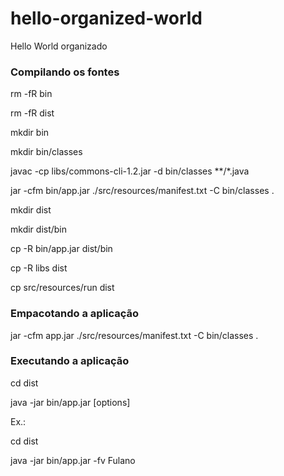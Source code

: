 hello-organized-world
=====================

Hello World  organizado 

### Compilando os fontes
rm -fR bin

rm -fR dist

mkdir bin

mkdir bin/classes

javac -cp libs/commons-cli-1.2.jar -d bin/classes **/*.java

jar -cfm bin/app.jar ./src/resources/manifest.txt -C bin/classes .

mkdir dist

mkdir dist/bin

cp -R bin/app.jar dist/bin 

cp -R libs dist 

cp src/resources/run dist


### Empacotando a aplicação
jar -cfm app.jar ./src/resources/manifest.txt -C bin/classes .

### Executando a aplicação
cd dist

java -jar bin/app.jar [options] <visitor-name>

Ex.: 

cd dist

java -jar bin/app.jar -fv Fulano
